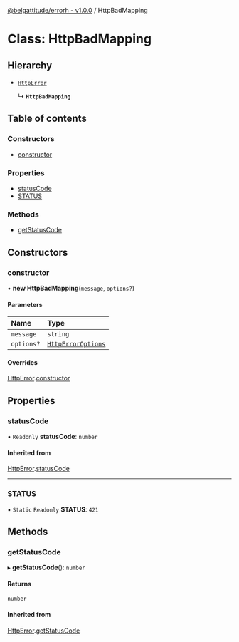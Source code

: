 [@belgattitude/errorh - v1.0.0](../README.md) / HttpBadMapping

# Class: HttpBadMapping

## Hierarchy

- [`HttpError`](HttpError.md)

  ↳ **`HttpBadMapping`**

## Table of contents

### Constructors

- [constructor](HttpBadMapping.md#constructor)

### Properties

- [statusCode](HttpBadMapping.md#statuscode)
- [STATUS](HttpBadMapping.md#status)

### Methods

- [getStatusCode](HttpBadMapping.md#getstatuscode)

## Constructors

### constructor

• **new HttpBadMapping**(`message`, `options?`)

#### Parameters

| Name       | Type                                                |
| :--------- | :-------------------------------------------------- |
| `message`  | `string`                                            |
| `options?` | [`HttpErrorOptions`](../README.md#httperroroptions) |

#### Overrides

[HttpError](HttpError.md).[constructor](HttpError.md#constructor)

## Properties

### statusCode

• `Readonly` **statusCode**: `number`

#### Inherited from

[HttpError](HttpError.md).[statusCode](HttpError.md#statuscode)

---

### STATUS

▪ `Static` `Readonly` **STATUS**: `421`

## Methods

### getStatusCode

▸ **getStatusCode**(): `number`

#### Returns

`number`

#### Inherited from

[HttpError](HttpError.md).[getStatusCode](HttpError.md#getstatuscode)
